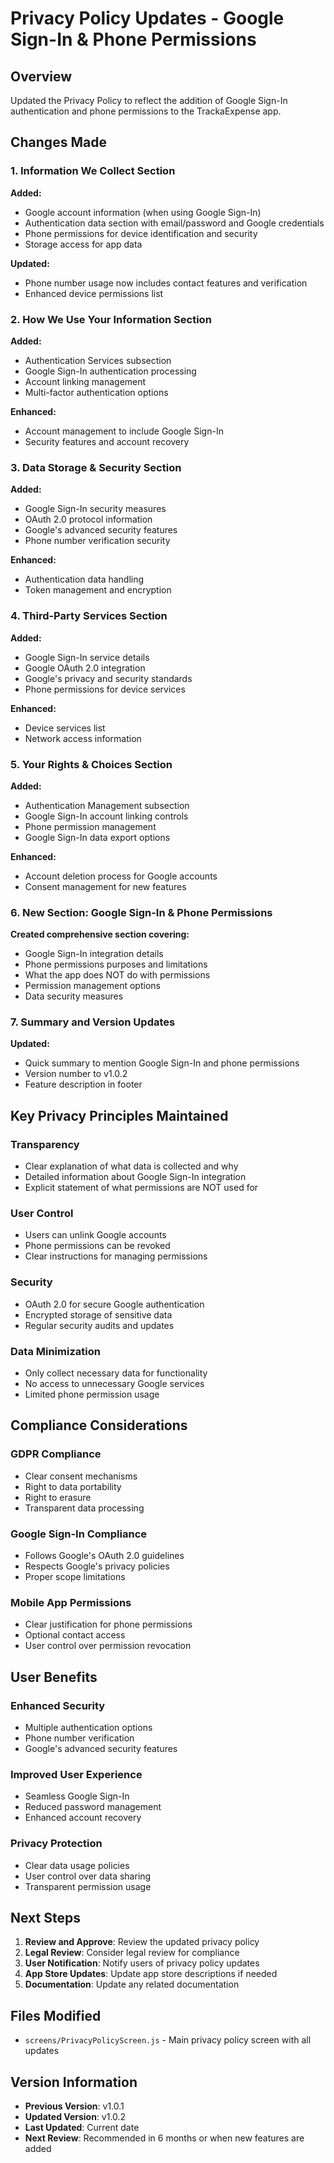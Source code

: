 # Privacy Policy Updates - Google Sign-In & Phone Permissions

## Overview
Updated the Privacy Policy to reflect the addition of Google Sign-In authentication and phone permissions to the TrackaExpense app.

## Changes Made

### 1. Information We Collect Section
**Added:**
- Google account information (when using Google Sign-In)
- Authentication data section with email/password and Google credentials
- Phone permissions for device identification and security
- Storage access for app data

**Updated:**
- Phone number usage now includes contact features and verification
- Enhanced device permissions list

### 2. How We Use Your Information Section
**Added:**
- Authentication Services subsection
- Google Sign-In authentication processing
- Account linking management
- Multi-factor authentication options

**Enhanced:**
- Account management to include Google Sign-In
- Security features and account recovery

### 3. Data Storage & Security Section
**Added:**
- Google Sign-In security measures
- OAuth 2.0 protocol information
- Google's advanced security features
- Phone number verification security

**Enhanced:**
- Authentication data handling
- Token management and encryption

### 4. Third-Party Services Section
**Added:**
- Google Sign-In service details
- Google OAuth 2.0 integration
- Google's privacy and security standards
- Phone permissions for device services

**Enhanced:**
- Device services list
- Network access information

### 5. Your Rights & Choices Section
**Added:**
- Authentication Management subsection
- Google Sign-In account linking controls
- Phone permission management
- Google Sign-In data export options

**Enhanced:**
- Account deletion process for Google accounts
- Consent management for new features

### 6. New Section: Google Sign-In & Phone Permissions
**Created comprehensive section covering:**
- Google Sign-In integration details
- Phone permissions purposes and limitations
- What the app does NOT do with permissions
- Permission management options
- Data security measures

### 7. Summary and Version Updates
**Updated:**
- Quick summary to mention Google Sign-In and phone permissions
- Version number to v1.0.2
- Feature description in footer

## Key Privacy Principles Maintained

### Transparency
- Clear explanation of what data is collected and why
- Detailed information about Google Sign-In integration
- Explicit statement of what permissions are NOT used for

### User Control
- Users can unlink Google accounts
- Phone permissions can be revoked
- Clear instructions for managing permissions

### Security
- OAuth 2.0 for secure Google authentication
- Encrypted storage of sensitive data
- Regular security audits and updates

### Data Minimization
- Only collect necessary data for functionality
- No access to unnecessary Google services
- Limited phone permission usage

## Compliance Considerations

### GDPR Compliance
- Clear consent mechanisms
- Right to data portability
- Right to erasure
- Transparent data processing

### Google Sign-In Compliance
- Follows Google's OAuth 2.0 guidelines
- Respects Google's privacy policies
- Proper scope limitations

### Mobile App Permissions
- Clear justification for phone permissions
- Optional contact access
- User control over permission revocation

## User Benefits

### Enhanced Security
- Multiple authentication options
- Phone number verification
- Google's advanced security features

### Improved User Experience
- Seamless Google Sign-In
- Reduced password management
- Enhanced account recovery

### Privacy Protection
- Clear data usage policies
- User control over data sharing
- Transparent permission usage

## Next Steps

1. **Review and Approve**: Review the updated privacy policy
2. **Legal Review**: Consider legal review for compliance
3. **User Notification**: Notify users of privacy policy updates
4. **App Store Updates**: Update app store descriptions if needed
5. **Documentation**: Update any related documentation

## Files Modified
- `screens/PrivacyPolicyScreen.js` - Main privacy policy screen with all updates

## Version Information
- **Previous Version**: v1.0.1
- **Updated Version**: v1.0.2
- **Last Updated**: Current date
- **Next Review**: Recommended in 6 months or when new features are added
